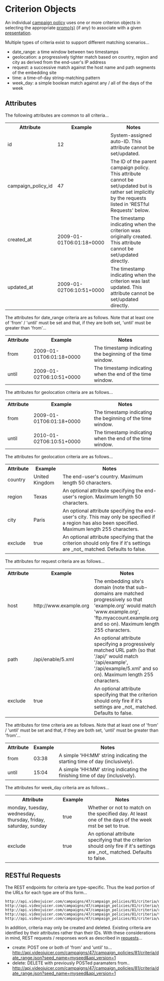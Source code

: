 Criterion Objects
=================

An individual [campaign policy][campaign_policies] uses one or more criterion objects in selecting the appropriate [promo(s)][promos] (if any) to associate with a given [presentation][presentations].

[campaign_policies]: objects/campaign_policy.html
[presentations]: objects/presentation.html
[promos]: objects/promo.html

Multiple types of criteria exist to support different matching scenarios...

* date_range: a time window between two timestamps
* geolocation: a progressively tighter match based on country, region and city as derived from the end-user's IP address
* request: a successive match against the host name and path segments of the embedding site
* time: a time-of-day string-matching pattern
* week_day: a simple boolean match against any / all of the days of the week

Attributes
----------

The following attributes are common to all criteria...

<table>
	<tr>
		<th>Attribute</th>
		<th>Example</th>
		<th>Notes</th>
	</tr>
	<tr>
		<td>id</td>
		<td>12</td>
		<td>System-assigned auto-ID. This attribute cannot be set/updated.</td>
	</tr>
	<tr>
		<td>campaign_policy_id</td>
		<td>47</td>
		<td>The ID of the parent campaign policy. This attribute cannot be set/updated but is rather set implicitly by the requests listed in 'RESTful Requests' below.</td>
	</tr>
	<tr>
		<td>created_at</td>
		<td>2009-01-01T06:01:18+0000</td>
		<td>The timestamp indicating when the criterion was originally created. This attribute cannot be set/updated directly.</td>
	</tr>
	<tr>
		<td>updated_at</td>
		<td>2009-01-02T06:10:51+0000</td>
		<td>The timestamp indicating when the criterion was last updated. This attribute cannot be set/updated directly.</td>
	</tr>
</table>

The attributes for date_range criteria are as follows. Note that at least one of 'from' / 'until' must be set and that, if they are both set, 'until' must be greater than 'from'...

<table>
	<tr>
		<th>Attribute</th>
		<th>Example</th>
		<th>Notes</th>
	</tr>
	<tr>
		<td>from</td>
		<td>2009-01-01T06:01:18+0000</td>
		<td>The timestamp indicating the beginning of the time window.</td>
	</tr>
	<tr>
		<td>until</td>
		<td>2009-01-02T06:10:51+0000</td>
		<td>The timestamp indicating when the end of the time window.</td>
	</tr>
</table>

The attributes for geolocation criteria are as follows...

<table>
	<tr>
		<th>Attribute</th>
		<th>Example</th>
		<th>Notes</th>
	</tr>
	<tr>
		<td>from</td>
		<td>2009-01-01T06:01:18+0000</td>
		<td>The timestamp indicating the beginning of the time window.</td>
	</tr>
	<tr>
		<td>until</td>
		<td>2010-01-02T06:10:51+0000</td>
		<td>The timestamp indicating when the end of the time window.</td>
	</tr>
</table>

The attributes for geolocation criteria are as follows...

<table>
	<tr>
		<th>Attribute</th>
		<th>Example</th>
		<th>Notes</th>
	</tr>
	<tr>
		<td>country</td>
		<td>United Kingdom</td>
		<td>The end-user's country. Maximum length 50 characters.</td>
	</tr>
	<tr>
		<td>region</td>
		<td>Texas</td>
		<td>An optional attribute specifying the end-user's region. Maximum length 50 characters.</td>
	</tr>
	<tr>
		<td>city</td>
		<td>Paris</td>
		<td>An optional attribute specifying the end-user's city. This may only be specified if a region has also been specified. Maximum length 255 characters.</td>
	</tr>
	<tr>
		<td>exclude</td>
		<td>true</td>
		<td>An optional attribute specifying that the criterion should only fire if it's settings are _not_ matched. Defaults to false.</td>
	</tr>
</table>

The attributes for request criteria are as follows...

<table>
	<tr>
		<th>Attribute</th>
		<th>Example</th>
		<th>Notes</th>
	</tr>
	<tr>
		<td>host</td>
		<td>http://www.example.org</td>
		<td>The embedding site's domain (note that sub-domains are matched progressively so that 'example.org' would match 'www.example.org', 'ftp.myaccount.example.org' and so on). Maximum length 255 characters.</td>
	</tr>
	<tr>
		<td>path</td>
		<td>/api/enable/5.xml</td>
		<td>An optional attribute specifying a progressively matched URL path (so that '/api/' would match '/api/example', '/api/example/5.xml' and so on). Maximum length 255 characters.</td>
	</tr>
	<tr>
		<td>exclude</td>
		<td>true</td>
		<td>An optional attribute specifying that the criterion should only fire if it's settings are _not_ matched. Defaults to false.</td>
	</tr>
</table>

The attributes for time criteria are as follows. Note that at least one of 'from' / 'until' must be set and that, if they are both set, 'until' must be greater than 'from'...

<table>
	<tr>
		<th>Attribute</th>
		<th>Example</th>
		<th>Notes</th>
	</tr>
	<tr>
		<td>from</td>
		<td>03:38</td>
		<td>A simple 'HH:MM' string indicating the starting time of day (inclusively).</td>
	</tr>
	<tr>
		<td>until</td>
		<td>15:04</td>
		<td>A simple 'HH:MM' string indicating the finishing time of day (inclusively).</td>
	</tr>
</table>

The attributes for week_day criteria are as follows...

<table>
	<tr>
		<th>Attribute</th>
		<th>Example</th>
		<th>Notes</th>
	</tr>
	<tr>
		<td>monday, tuesday, wednesday, thursday, friday, saturday, sunday</td>
		<td>true</td>
		<td>Whether or not to match on the specified day. At least one of the days of the week mst be set to true.</td>
	</tr>
	<tr>
		<td>exclude</td>
		<td>true</td>
		<td>An optional attribute specifying that the criterion should only fire if it's settings are _not_ matched. Defaults to false.</td>
	</tr>
</table>

RESTful Requests
----------------

The REST endpoints for criteria are type-specific. Thus the lead portion of the URLs for each type are of this form...

	http://api.videojuicer.com/campaigns/47/campaign_policies/81/criteria/date_range
	http://api.videojuicer.com/campaigns/47/campaign_policies/81/criteria/geolocation
	http://api.videojuicer.com/campaigns/47/campaign_policies/81/criteria/request
	http://api.videojuicer.com/campaigns/47/campaign_policies/81/criteria/time
	http://api.videojuicer.com/campaigns/47/campaign_policies/81/criteria/week_day

In addition, criteria may only be created and deleted. Existing criteria are identfied by their attributes rather than their IDs. With these considerations in mind, REST requests / responses work as described in [requests][requests]...

* create: POST one or both of 'from' and 'until' to...
	http://api.videojuicer.com/campaigns/47/campaign_policies/81/criteria/date_range.json?seed_name=myseed&api_version=1
* delete: DELETE with previously POSTed paramaters from..
	http://api.videojuicer.com/campaigns/47/campaign_policies/81/criteria/date_range.json?seed_name=myseed&api_version=1

[requests]: requests.html
